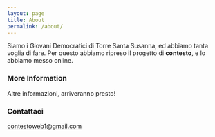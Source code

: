 ```yaml
---
layout: page
title: About
permalink: /about/
---
```


Siamo i Giovani Democratici di Torre Santa Susanna, ed abbiamo tanta voglia di fare. Per questo abbiamo ripreso il progetto di **contesto**, e lo abbiamo messo online.

### More Information

Altre informazioni, arriveranno presto!

### Contattaci

[contestoweb1@gmail.com](mailto:contesto@gmail.com)
